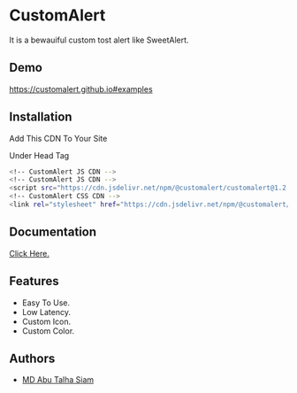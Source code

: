
#  CustomAlert

It is a bewauiful custom tost alert like SweetAlert.


## Demo

https://customalert.github.io#examples


## Installation

Add This CDN To Your Site

Under Head Tag

```bash
<!-- CustomAlert JS CDN -->
<!-- CustomAlert JS CDN -->
<script src="https://cdn.jsdelivr.net/npm/@customalert/customalert@1.2.3/dist/customalert.js" defer></script>
<!-- CustomAlert CSS CDN -->
<link rel="stylesheet" href="https://cdn.jsdelivr.net/npm/@customalert/customalert@1.2.3/dist/customalert.css">
```
    
## Documentation

[ Click Here. ](https://customalert.github.io#installation)


## Features

- Easy To Use.
- Low Latency.
- Custom Icon.
- Custom Color.


## Authors

- [MD Abu Talha Siam](https://www.github.com/Codertalhabd)


